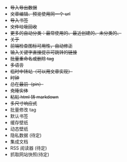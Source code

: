 - ~~导入导出数据~~
- ~~文章编辑、预览使用同一个 url~~
- ~~导入书签~~
- ~~文件垃圾回收~~
- ~~更多的自动分类：最常使用的、最近创建的、未分类的、~~
- ~~关于~~
- ~~前端检查图标可用性，自动修正~~
- ~~输入关键字直接提示可跳转的链接~~
- ~~批量重命名或删除 tag~~
- ~~多语言~~
- ~~临时中转站（可以用文章实现）~~
- ~~时钟~~
- ~~总在最前（pin）~~
- ~~克隆实体~~
- ~~粘贴 html 转 markdown~~
- ~~多尺寸响应式~~
- 批量修改 tag
- 默认书签
- 缓存壁纸
- 动态壁纸
- 隐私数据 (待定)
- 集成文档
- RSS 阅读器 (待定)
- 抓取网站快照(待定)
